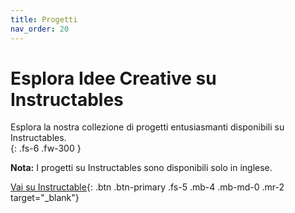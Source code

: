 ```yaml
---
title: Progetti
nav_order: 20
---
```


# Esplora Idee Creative su Instructables  

Esplora la nostra collezione di progetti entusiasmanti disponibili su Instructables.  
{: .fs-6 .fw-300 }

**Nota:** I progetti su Instructables sono disponibili solo in inglese.

[Vai su Instructable](https://www.instructables.com/member/Protobject/){: .btn .btn-primary .fs-5 .mb-4 .mb-md-0 .mr-2 target="_blank"}
